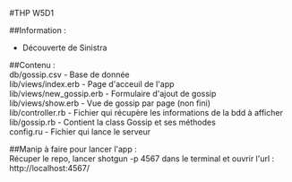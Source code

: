 #THP W5D1  

##Information :  
- Découverte de Sinistra   

##Contenu :  
db/gossip.csv - Base de donnée  
lib/views/index.erb - Page d'acceuil de l'app  
lib/views/new_gossip.erb - Formulaire d'ajout de gossip  
lib/views/show.erb - Vue de gossip par page (non fini)  
lib/controller.rb - Fichier qui récupère les informations de la bdd à afficher   
lib/gossip.rb - Contient la class Gossip et ses méthodes  
config.ru - Fichier qui lance le serveur   

##Manip à faire pour lancer l'app :  
Récuper le repo, lancer shotgun -p 4567 dans le terminal et ouvrir l'url : http://localhost:4567/